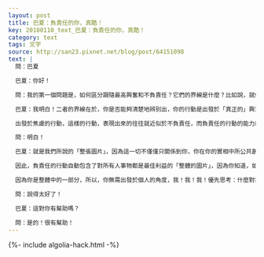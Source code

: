 ```yaml
---
layout: post
title: 巴夏：負責任的你，真酷！
key: 20180110_text_巴夏：負責任的你，真酷！
category: text
tags: 文字
source: http://san23.pixnet.net/blog/post/64151098
text: |
  問：巴夏

  巴夏：你好！

  問：我的第一個問題是，如何區分跟隨最高興奮和不負責任？它們的界線是什麼？比如說，就像我躺在床上上網，因為這很舒服，也很興奮…

  巴夏：我明白！二者的界線在於，你是否能夠清楚地辨別出，你的行動是出發於「真正的」興奮/熱情，還是出發於「焦慮偽裝而成」的興奮，所以，你越是能夠分辨出興奮和焦慮的區別，你越是能夠不抗拒自己內在的基於恐懼的信念，你越是能夠有意識地覺察到你的信念（而非無意識），那你會變得越來越容易分辨出二者的區別

  出發於焦慮的行動，這樣的行動，表現出來的往往就近似於不負責任，而負責任的行動的能力就是你對事件做出應對的能力，應對的能力（responsibly 拆開成兩個單詞），說明你和你的真我相一致，所以，你需要誠實地進行自我檢視，有意識地覺察到你內在任何與真我不一致的定義，當你不斷地這麼做了，你就會弄清楚二者的區別，你還要以全局的視角來看待一切，明白嗎？

  問：明白！

  巴夏：就是我們所說的「整張圖片」，因為這一切不僅僅只關係到你，你在你的實相中所公共創造的所有的互動，很大程度上反射出了你，但也服務了他人，也反射出他人，所以，你需要知道，你已經足夠強大，有能力去創造任何與你相關的體驗，根本不需要通過傷害自己或者他人才能體驗到

  因此，負責任的行動自動包含了對所有人事物都是最佳利益的「整體的圖片」，因為你知道，如果對所有人事物都是最佳利益的，那自然而然，對你也是最佳利益

  因為你是整體中的一部分，所以，你無需出發於個人的角度，我！我！我！優先思考：什麼對我是最好的，因為如果你是從「什麼對整體是最好」的角度出發，那你就會知道，自己肯定會被照顧得很好的！

  問：說得太好了！

  巴夏：這對你有幫助嗎？

  問：是的！很有幫助！
---
```


{%- include algolia-hack.html -%}
